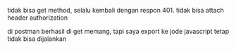 tidak bisa get method, selalu kembali dengan respon 401.
tidak bisa attach header authorization

di postman berhasil di get memang, tapi saya export ke jode javascript tetap tidak bisa dijalankan
